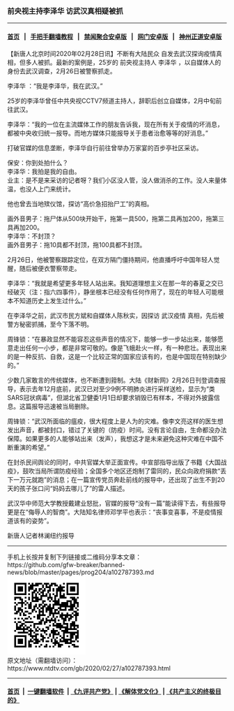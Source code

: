 ### 前央视主持李泽华 访武汉真相疑被抓
------------------------

#### [首页](https://github.com/gfw-breaker/banned-news/blob/master/README.md) &nbsp;&nbsp;|&nbsp;&nbsp; [手把手翻墙教程](https://github.com/gfw-breaker/guides/wiki) &nbsp;&nbsp;|&nbsp;&nbsp; [禁闻聚合安卓版](https://github.com/gfw-breaker/bn-android) &nbsp;&nbsp;|&nbsp;&nbsp; [网门安卓版](https://github.com/oGate2/oGate) &nbsp;&nbsp;|&nbsp;&nbsp; [神州正道安卓版](https://github.com/SzzdOgate/update) 



<div><div class="post_content" itemprop="articleBody">
 <p>
  【新唐人北京时间2020年02月28日讯】不断有大陆民众 自发去武汉探询疫情真相，但多人被抓。最新的案例是，25岁的
  <ok href="https://www.ntdtv.com/gb/前央视主持人.htm">
   前央视主持人
  </ok>
  <ok href="https://www.ntdtv.com/gb/李泽华.htm">
   李泽华
  </ok>
  ，以自媒体人的身份去武汉调查，2月26日被警察抓走。
 </p>
 <p>
  <ok href="https://www.ntdtv.com/gb/李泽华.htm">
   李泽华
  </ok>
  ：“我是李泽华，我在武汉。”
 </p>
 <p>
  25岁的李泽华曾任中共央视CCTV7频道主持人，辞职后创立自媒体，2月中旬前往武汉。
 </p>
 <p>
  李泽华：“我的一位在主流媒体工作的朋友告诉我，现在所有关于疫情的坏消息，都被中央收归统一报导。而地方媒体只能报导关于患者治愈等等的好消息。”
 </p>
 <p>
  打破官媒的信息垄断，李泽华自行前往曾举办万家宴的百步亭社区采访。
 </p>
 <p>
  保安：你到处拍什么？
  <br/>
  李泽华：我拍是我的自由。
  <br/>
  业主：是不是来采访的记者呀？我们小区没人管，没人做消杀的工作。没人来量体温，也没人上门来统计。
 </p>
 <p>
  他也曾去当地殡仪馆，探访“高价急招抬尸工”的真相。
 </p>
 <p>
  画外音男子：拖尸体从500块开始干，拖第一具500，拖第二具再加200，拖第三具再加200。
  <br/>
  李泽华：不封顶？
  <br/>
  画外音男子：拖10具都不封顶，拖100具都不封顶。
 </p>
 <p>
  2月26日，他被警察跟踪定位，在双方隔门僵持期间，他直播呼吁中国年轻人觉醒，随后被便衣警察带走。
 </p>
 <p>
  李泽华：“我就是希望更多年轻人站出来。我知道理想主义在那一年的春夏之交已经破灭（注：指六四事件），静坐根本已经没有任何作用了，现在的年轻人可能根本不知道历史上发生过什么。”
 </p>
 <p>
  在李泽华之前，武汉市民方斌和自媒体人陈秋实，因探访
  <ok href="https://www.ntdtv.com/gb/武汉疫情.htm">
   武汉疫情
  </ok>
  真相，先后被警方秘密抓捕，至今下落不明。
 </p>
 <p>
  周锋锁：“在暴政显然不能容忍这些声音的情况下，能够一步一步站出来，能够愿意走出任何一小步，都是非常可敬的。像是飞蛾赴火一样，有一种悲壮。表现出来的是一种反抗、自救，这是一个比较正常的国家应该有的，也是中国现在特别缺少的。”
 </p>
 <p>
  少数几家敢言的传统媒体，也不断遭到箝制。大陆《财新网》2月26日刊登调查报导，表示去年12月底前，武汉已对至少9例不明肺炎进行采样送检，显示为“类SARS冠状病毒”，但湖北省卫健委1月1日却要求销毁已有样本，不得对外披露信息。这篇报导迅速被当局删除。
 </p>
 <p>
  周锋锁：“武汉所面临的瘟疫，很大程度上是人为的灾难。像李文亮这样的医生想发出声音，都被封口，错过了关键的（防疫）时间。没有言论自由，生命都没办法保障。如果更多的人能够站出来（发声），我想这才是未来避免这种灾难在中国不断重演的希望。”
 </p>
 <p>
  在封杀民间舆论的同时，中共官媒大举正面宣传。中宣部指导出版了书籍《大国战疫》，鼓吹当局所谓防疫经验；全国多个地区还炮制了雷同的，民众向政府捐款“丢下一万元就跑”的消息；在一篇宣传党员奔赴前线的报导中，还出现了出生不到20天的孩子张口问“妈妈去哪儿了”的雷人描述。
 </p>
 <p>
  武汉华中师范大学教授戴建业怒批，官媒的报导“没有一篇”能读得下去，有些报导更是在“侮辱人的智商”。大陆知名律师邓学平也表示：“丧事变喜事，不是疫情报道该有的姿势”。
 </p>
 <p>
  新唐人记者林澜纽约报导
 </p>
 <div class="single_ad">
 </div>
</div>
</div>
<hr/>
手机上长按并复制下列链接或二维码分享本文章：<br/>
https://github.com/gfw-breaker/banned-news/blob/master/pages/prog204/a102787393.md <br/>
<a href='https://github.com/gfw-breaker/banned-news/blob/master/pages/prog204/a102787393.md'><img src='https://github.com/gfw-breaker/banned-news/blob/master/pages/prog204/a102787393.md.png'/></a> <br/>
原文地址（需翻墙访问）：https://www.ntdtv.com/gb/2020/02/27/a102787393.html


------------------------
#### [首页](https://github.com/gfw-breaker/banned-news/blob/master/README.md) &nbsp;|&nbsp; [一键翻墙软件](https://github.com/gfw-breaker/nogfw/blob/master/README.md) &nbsp;| [《九评共产党》](https://github.com/gfw-breaker/9ping.md/blob/master/README.md#九评之一评共产党是什么) | [《解体党文化》](https://github.com/gfw-breaker/jtdwh.md/blob/master/README.md) | [《共产主义的终极目的》](https://github.com/gfw-breaker/gczydzjmd.md/blob/master/README.md)


<img src='http://gfw-breaker.win/banned-news/pages/prog204/a102787393.md' width='0px' height='0px'/>